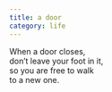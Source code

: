 ```yaml
---
title: a door
category: life
---
```



When a door closes,  
don’t leave your foot in it,  
so you are free to walk  
to a new one.
